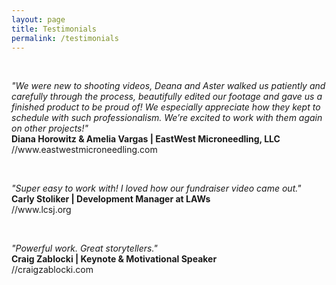 ```yaml
---
layout: page
title: Testimonials
permalink: /testimonials
---
```


<br>
<p><em>"We were new to shooting videos, Deana and Aster walked us patiently and carefully through the process, beautifully edited our footage and gave us a finished product to be proud of! We especially appreciate how they kept to schedule with such professionalism. We’re excited to work with them again on other projects!"</em>
<br><b>Diana Horowitz & Amelia Vargas | EastWest Microneedling, LLC </b><br> //www.eastwestmicroneedling.com </p>
<br>
<p><em>"Super easy to work with! I loved how our fundraiser video came out."</em>
<br><b>Carly Stoliker | Development Manager at LAWs </b><br> //www.lcsj.org </p>
<br>
<p><em>"Powerful work. Great storytellers."</em>
<br><b>Craig Zablocki | Keynote & Motivational Speaker </b><br> //craigzablocki.com </p>
